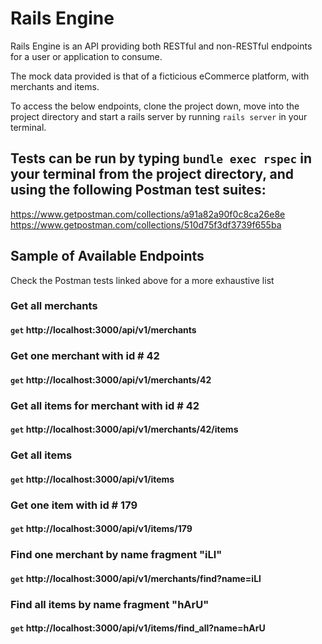 # Rails Engine

Rails Engine is an API providing both RESTful and non-RESTful endpoints for a user or application to consume.

The mock data provided is that of a ficticious eCommerce platform, with merchants and items.

To access the below endpoints, clone the project down, move into the project directory and start a rails server by running `rails server` in your terminal.

## Tests can be run by typing `bundle exec rspec` in your terminal from the project directory, and using the following Postman test suites:

https://www.getpostman.com/collections/a91a82a90f0c8ca26e8e
https://www.getpostman.com/collections/510d75f3df3739f655ba

## Sample of Available Endpoints
Check the Postman tests linked above for a more exhaustive list

### Get all merchants
#### `get` http://localhost:3000/api/v1/merchants

### Get one merchant with id # 42
#### `get` http://localhost:3000/api/v1/merchants/42

### Get all items for merchant with id # 42
#### `get` http://localhost:3000/api/v1/merchants/42/items

### Get all items
#### `get` http://localhost:3000/api/v1/items

### Get one item with id # 179
#### `get` http://localhost:3000/api/v1/items/179

### Find one merchant by name fragment "iLl"
#### `get` http://localhost:3000/api/v1/merchants/find?name=iLl

### Find all items by name fragment "hArU"
#### `get` http://localhost:3000/api/v1/items/find_all?name=hArU
